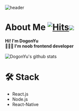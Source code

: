 ![header](https://capsule-render.vercel.app/api?type=slice&text=let+dogon+%3d+new+Dogon()%3b&fontSize=40&color=4c6ef5&animation=fadeIn)
# About Me  [![Hits](https://hits.seeyoufarm.com/api/count/incr/badge.svg?url=https%3A%2F%2Fgithub.com%2FDogonYu&count_bg=%23979898&title_bg=%23A2ED8D&icon=leaflet.svg&icon_color=%23229C4D&title=hits&edge_flat=false)](https://hits.seeyoufarm.com)![](https://img.shields.io/github/followers/DogonYu?style=social)

**Hi! I'm DogonYu<br>
👨🏻‍💻 I'm noob frontend developer**<br><br>
![DogonYu's github stats](https://github-readme-stats.vercel.app/api?username=DogonYu&show_icons=true&theme=vue)

# 🛠 Stack
* React.js
* Node.js
* React-Native
